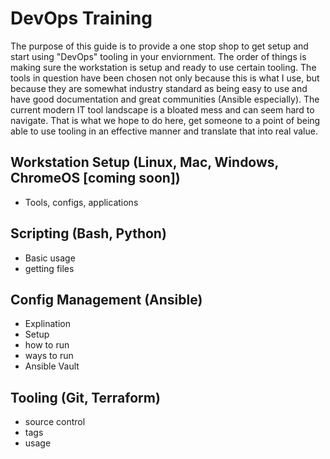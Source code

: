# DevOps Training

The purpose of this guide is to provide a one stop shop to get setup and start using "DevOps" tooling in your enviornment. The order of things is making sure the workstation is setup and ready to use certain tooling. The tools in question have been chosen not only because this is what I use, but because they are somewhat industry standard as being easy to use and have good documentation and great communities (Ansible especially). The current modern IT tool landscape is a bloated mess and can seem hard to navigate. That is what we hope to do here, get someone to a point of being able to use tooling in an effective manner and translate that into real value.

## Workstation Setup (Linux, Mac, Windows, ChromeOS [coming soon])
* Tools, configs, applications

## Scripting (Bash, Python)
* Basic usage
* getting files

## Config Management (Ansible)
* Explination
* Setup
* how to run
* ways to run
* Ansible Vault

## Tooling (Git, Terraform)
* source control
* tags
* usage
